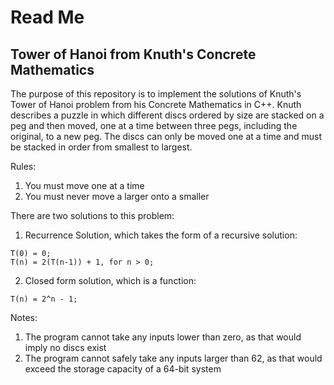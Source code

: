 # Read Me
## Tower of Hanoi from Knuth's Concrete Mathematics

The purpose of this repository is to implement the solutions of Knuth's Tower of Hanoi problem from his Concrete Mathematics in C++. Knuth describes a puzzle in which different discs ordered by size are stacked on a peg and then moved, one at a time between three pegs, including the original, to a new peg. The discs can only be moved one at a time and must be stacked in order from smallest to largest.

Rules:
1. You must move one at a time
2. You must never move a larger onto a smaller

There are two solutions to this problem:
1. Recurrence Solution, which takes the form of a recursive solution:
``` 
T(0) = 0;
T(n) = 2(T(n-1)) + 1, for n > 0;
```
2. Closed form solution, which is a function:
```
T(n) = 2^n - 1;
```

Notes:
1. The program cannot take any inputs lower than zero, as that would imply no discs exist
2. The program cannot safely take any inputs larger than 62, as that would exceed the storage capacity of a 64-bit system
